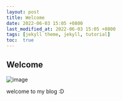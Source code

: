 ```yaml
---
layout: post
title: Welcome
date: 2022-06-03 15:05 +0800
last_modified_at: 2022-06-03 15:05 +0800
tags: [jekyll theme, jekyll, tutorial]
toc:  true
---
```


## Welcome

![image](https://user-images.githubusercontent.com/90083517/171790655-819f15d8-1f4f-4a5a-b5c3-4cb4aca9e7e9.png)

welcome to my blog :D